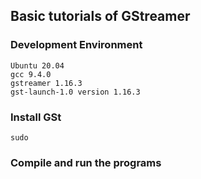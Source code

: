 ## Basic tutorials of GStreamer

### Development Environment
```
Ubuntu 20.04
gcc 9.4.0
gstreamer 1.16.3 
gst-launch-1.0 version 1.16.3
```
### Install GSt

```
sudo 
```

### Compile and run the programs
```

```
